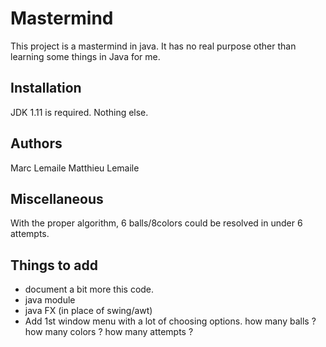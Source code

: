 # Mastermind

This project is a mastermind in java. It has no real purpose other than learning some things in Java for me.

## Installation

JDK 1.11 is required. Nothing else.

## Authors

Marc Lemaile
Matthieu Lemaile

## Miscellaneous

With the proper algorithm, 6 balls/8colors could be resolved in under 6 attempts.

## Things to add

* document a bit more this code.
* java module
* java FX (in place of swing/awt)
* Add 1st window menu with a lot of choosing options. how many balls ? how many colors ? how many attempts ?